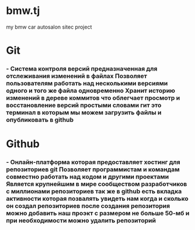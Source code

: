 # bmw.tj
my bmw car autosalon sitec project


<h1>Git </h1> <h3>- Система контроля версий предназначенная для отслеживания изменений в файлах
Позволяет пользователям работать над несколькими версиями одного и того же файла одновременно
Хранит историю изменений в дереве коммитов что облегчает просмотр и восстановление версий
простыми словами гит это терминал в которым мы можем загрузить файлы и опубликовать в github</h3>

<h1>Github</h1> <h3>- Онлайн-платформа которая предоставляет хостинг для репозиториев git
Позволяет программистам и командам совместно работать над кодом и другими проектами
Является крупнейшим в мире сообществом разработчиков с миллионами репозиториев
так же в github есть вкладка активности которая позвалять увидеть нам когда и сколько он создал репозиториев
после создания репозитория можно добавить наш проэкт с размером не больше 50-мб и при необходимости можно удалить репозиторий</h3>
